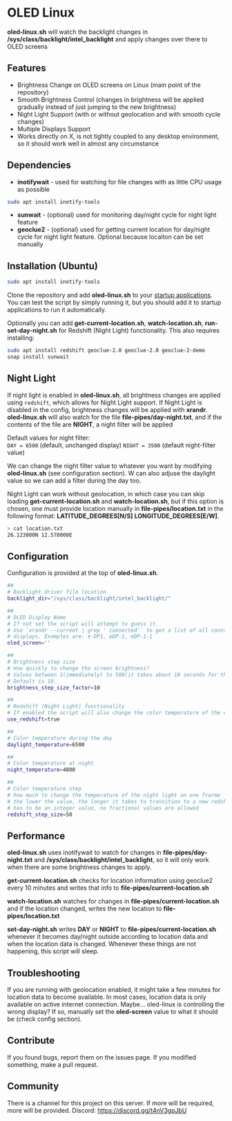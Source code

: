# OLED Linux
**oled-linux.sh** will watch the backlight changes in **/sys/class/backlight/intel_backlight** and apply changes over there to OLED screens

## Features
- Brightness Change on OLED screens on Linux (main point of the repository)
- Smooth Brightness Control (changes in brightness will be applied gradually instead of just jumping to the new brightness)
- Night Light Support (with or without geolocation and with smooth cycle changes)
- Multiple Displays Support
- Works directly on X, is not tightly coupled to any desktop environment, so it should work well in almost any circumstance

## Dependencies
- **inotifywait** - used for watching for file changes with as little CPU usage as possible
```sh
sudo apt install inotify-tools
```
- **sunwait** - (optional) used for monitoring day/night cycle for night light feature
- **geoclue2** - (optional) used for getting current location for day/night cycle for night light feature. Optional because locaiton can be set manually

## Installation (Ubuntu)

```bash
sudo apt install inotify-tools
```

Clone the repository and add **oled-linux.sh** to your [startup applications](https://help.ubuntu.com/stable/ubuntu-help/startup-applications.html.en).
You can test the script by simply running it, but you should add it to startup applications to run it automatically.

Optionally you can add **get-current-location.sh**, **watch-location.sh**, **run-set-day-night.sh** for Redshift (Night Light) functionality.
This also requires installing:
```bash
sudo apt install redshift geoclue-2.0 geoclue-2.0 geoclue-2-demo
snap install sunwait
```

## Night Light
If night light is enabled in **oled-linux.sh**, all brightness changes are applied using `redshift`, which allows for Night Light support. If Night Light is disabled in the config, brightness changes will be applied with **xrandr**.
**oled-linux.sh** will also watch for the file **file-pipes/day-night.txt**, and if the contents of the file are **NIGHT**, a night filter will be applied

Default values for night filter:  
`DAY = 6500` (default, unchanged display)
`NIGHT = 3500` (default night-filter value)

We can change the night filter value to whatever you want by modifying **oled-linux.sh** (see configuration section). W can also adjuse the daylight value so we can add a filter during the day too.

Night Light can work without geolocation, in which case you can skip loading **get-current-location.sh** and **watch-location.sh**, but if this option is chosen, one must provide location manually in **file-pipes/location.txt** in the following format: **LATITUDE_DEGREES[N/S] LONGITUDE_DEGREES[E/W]**.
```bash
> cat location.txt
26.123000N 12.578000E
```

## Configuration
Configuration is provided at the top of **oled-linux.sh**.
```bash
##
# Backlight driver file location
backlight_dir="/sys/class/backlight/intel_backlight/"

##
# OLED Display Name
# If not set the script will attempt to guess it.
# Use `xrandr --current | grep ' connected'` to get a list of all conntected
# displays. Examples are: e-DP1, eDP-1, eDP-1-1
oled_screen=''

##
# Brightness step size
# How quickly to change the screen brightness?
# Values between 1(immediately) to 500(it takes about 10 seconds for the whole range) make sense.
# Default is 10.
brightness_step_size_factor=10

##
# Redshift (Night Light) functionality
# If enabled the script will also change the color temperature of the display.
use_redshift=true

##
# Color temperature during the day
daylight_temperature=6500

##
# Color temperature at night
night_temperature=4800

##
# Color temperature step
# how much to change the temperature of the night light on one frarme
# the lower the value, the longer it takes to transition to a new redshift temperature
# has to be an integer value, no fractional values are allowed
redshift_step_size=50
```

## Performance
**oled-linux.sh** uses inotifywait to watch for changes in **file-pipes/day-night.txt** and **/sys/class/backlight/intel_backlight**, so it will only work when there are some brightness changes to apply.

**get-current-location.sh** checks for location information using geoclue2 every 10 minutes and writes that info to **file-pipes/current-location.sh**

**watch-location.sh** watches for changes in **file-pipes/current-location.sh** and if the location changed, writes the new location to **file-pipes/location.txt**

**set-day-night.sh** writes **DAY** or **NIGHT** to **file-pipes/current-location.sh** whenever it becomes day/night outside according to location data and when the location data is changed. Whenever these things are not happening, this script will sleep.

## Troubleshooting
If you are running with geolocation enabled, it might take a few minutes for location data to become available. In most cases, location data is only available on active internet connection.
Maybe... oled-linux is controlling the wrong display? If so, manually set the **oled-screen** value to what it should be (check config section).

## Contribute
If you found bugs, report them on the issues page. If you modified something, make a pull request.

## Community
There is a channel for this project on this server. If more will be required, more will be provided.
Discord: https://discord.gg/t4nV3gpJbU
